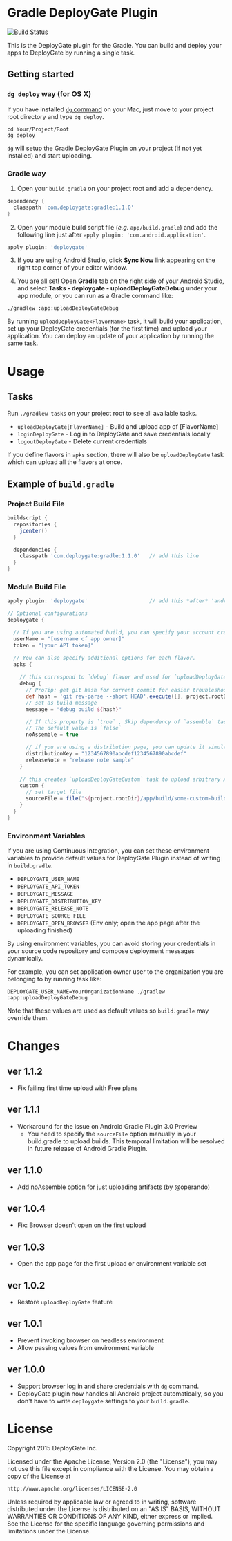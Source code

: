 #  Gradle DeployGate Plugin

[![Build Status](https://travis-ci.org/DeployGate/gradle-deploygate-plugin.png?branch=master)](https://travis-ci.org/DeployGate/gradle-deploygate-plugin)

This is the DeployGate plugin for the Gradle. You can build and deploy your apps to DeployGate by running a single task.

## Getting started

### `dg deploy` way (for OS X)

If you have installed [`dg` command](https://github.com/deploygate/deploygate-cli) on your Mac, just move to your project root directory and type `dg deploy`.

```
cd Your/Project/Root
dg deploy
```

`dg` will setup the Gradle DeployGate Plugin on your project (if not yet installed) and start uploading.


### Gradle way 

1) Open your <code>build.gradle</code> on your project root and add a dependency.
```groovy
dependency {
  classpath 'com.deploygate:gradle:1.1.0'
}
```

2) Open your module build script file (<em>e.g.</em> <code>app/build.gradle</code>) and add the following line just after <code>apply plugin: 'com.android.application'</code>.
```groovy
apply plugin: 'deploygate'
```

3) If you are using Android Studio, click <strong>Sync Now</strong> link appearing on the right top corner of your editor window.

4) You are all set! Open <strong>Gradle</strong> tab on the right side of your Android Studio, and select <strong>Tasks - deploygate - uploadDeployGateDebug</strong> under your app module, or you can run as a Gradle command like:
```
./gradlew :app:uploadDeployGateDebug
```

By running `uploadDeployGate<FlavorName>` task, it will build your application,
set up your DeployGate credentials (for the first time) and upload your application.
You can deploy an update of your application by running the same task.


# Usage

## Tasks

Run `./gradlew tasks` on your project root to see all available tasks. 

* `uploadDeployGate[FlavorName]` - Build and upload app of [FlavorName]
* `loginDeployGate` - Log in to DeployGate and save credentials locally
* `logoutDeployGate` - Delete current credentials

If you define flavors in `apks` section, there will also be `uploadDeployGate` task which can upload all the flavors at once.   

## Example of `build.gradle`

### Project Build File

```groovy
buildscript {
  repositories {
    jcenter()
  }

  dependencies {
    classpath 'com.deploygate:gradle:1.1.0'   // add this line
  }
}
```

### Module Build File

```groovy
apply plugin: 'deploygate'                    // add this *after* 'android' plugin 

// Optional configurations
deploygate {

  // If you are using automated build, you can specify your account credentials like this
  userName = "[username of app owner]"
  token = "[your API token]"

  // You can also specify additional options for each flavor.
  apks {
    
    // this correspond to `debug` flavor and used for `uploadDeployGateDebug` task 
    debug {
      // ProTip: get git hash for current commit for easier troubleshooting
      def hash = 'git rev-parse --short HEAD'.execute([], project.rootDir).in.text.trim()
      // set as build message
      message = "debug build ${hash}"

      // If this property is `true` , Skip dependency of `assemble` task from `uploadDeployGate` task
      // The default value is `false`
      noAssemble = true

      // if you are using a distribution page, you can update it simultaneously
      distributionKey = "1234567890abcdef1234567890abcdef"
      releaseNote = "release note sample"
    }
    
    // this creates `uploadDeployGateCustom` task to upload arbitrary APK file 
    custom {
      // set target file
      sourceFile = file("${project.rootDir}/app/build/some-custom-build.apk")
    }
  }
}
```

### Environment Variables

If you are using Continuous Integration, you can set these environment variables 
to provide default values for DeployGate Plugin instead of writing in `build.gradle`.

 * `DEPLOYGATE_USER_NAME`
 * `DEPLOYGATE_API_TOKEN`
 * `DEPLOYGATE_MESSAGE`
 * `DEPLOYGATE_DISTRIBUTION_KEY`
 * `DEPLOYGATE_RELEASE_NOTE`
 * `DEPLOYGATE_SOURCE_FILE`
 * `DEPLOYGATE_OPEN_BROWSER` (Env only; open the app page after the uploading finished) 

By using environment variables, you can avoid storing your credentials
in your source code repository and compose deployment messages dynamically.

For example, you can set application owner user to the organization you are belonging to
by running task like:

```
DEPLOYGATE_USER_NAME=YourOrganizationName ./gradlew :app:uploadDeployGateDebug
```

Note that these values are used as default values so `build.gradle` may override them.


# Changes

## ver 1.1.2

 * Fix failing first time upload with Free plans

## ver 1.1.1

 * Workaround for the issue on Android Gradle Plugin 3.0 Preview
    * You need to specify the `sourceFile` option manually in your build.gradle to upload builds. This temporal limitation will be resolved in future release of Android Gradle Plugin. 

## ver 1.1.0

 * Add noAssemble option for just uploading artifacts (by @operando)

## ver 1.0.4

 * Fix: Browser doesn't open on the first upload

## ver 1.0.3

 * Open the app page for the first upload or environment variable set

## ver 1.0.2

 * Restore `uploadDeployGate` feature

## ver 1.0.1

 * Prevent invoking browser on headless environment
 * Allow passing values from environment variable

## ver 1.0.0

 * Support browser log in and share credentials with `dg` command. 
 * DeployGate plugin now handles all Android project automatically, so you don't have to write `deploygate` settings to your `build.gradle`.

# License

Copyright 2015 DeployGate Inc.

Licensed under the Apache License, Version 2.0 (the "License"); you may not use this file except in compliance with the License. You may obtain a copy of the License at

```
http://www.apache.org/licenses/LICENSE-2.0
```
Unless required by applicable law or agreed to in writing, software distributed under the License is distributed on an "AS IS" BASIS, WITHOUT WARRANTIES OR CONDITIONS OF ANY KIND, either express or implied. See the License for the specific language governing permissions and limitations under the License.
